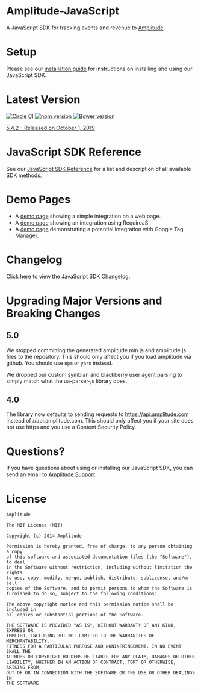 Amplitude-JavaScript
====================

A JavaScript SDK for tracking events and revenue to [Amplitude](https://www.amplitude.com).

# Setup #
Please see our [installation guide](https://amplitude.zendesk.com/hc/en-us/articles/115001361248-JavaScript-SDK-Installation) for instructions on installing and using our JavaScript SDK.

# Latest Version #
[![Circle CI](https://circleci.com/gh/amplitude/Amplitude-JavaScript.svg?style=shield&circle-token=80de0dbb7632b2db13f76ccb20a79bbdfc50c215)](https://circleci.com/gh/amplitude/Amplitude-JavaScript)
[![npm version](https://badge.fury.io/js/amplitude-js.svg)](https://badge.fury.io/js/amplitude-js)
[![Bower version](https://badge.fury.io/bo/amplitude-js.svg)](https://badge.fury.io/bo/amplitude-js)

[5.4.2 - Released on October 1, 2019](https://github.com/amplitude/Amplitude-JavaScript/releases/latest)


# JavaScript SDK Reference #
See our [JavaScript SDK Reference](https://amplitude.zendesk.com/hc/en-us/articles/115002889587-JavaScript-SDK-Reference) for a list and description of all available SDK methods.

# Demo Pages #
* A [demo page](https://github.com/amplitude/Amplitude-JavaScript/blob/master/test/browser/amplitudejs.html) showing a simple integration on a web page.
* A [demo page](https://github.com/amplitude/Amplitude-JavaScript/blob/master/test/browser/amplitudejs-requirejs.html) showing an integration using RequireJS.
* A [demo page](https://github.com/amplitude/GTM-Web-Demo) demonstrating a potential integration with Google Tag Manager.

# Changelog #
Click [here](https://github.com/amplitude/Amplitude-JavaScript/blob/master/CHANGELOG.md) to view the JavaScript SDK Changelog.

# Upgrading Major Versions and Breaking Changes #

## 5.0

We stopped committing the generated amplitude.min.js and amplitude.js files to
the repository. This should only affect you if you load amplitude via github.
You should use `npm` or `yarn` instead.

We dropped our custom symbian and blackberry user agent parsing to simply match
what the ua-parser-js library does.

## 4.0

The library now defaults to sending requests to https://api.amplitude.com
instead of //api.amplitude.com. This should only affect you if your site does
not use https and you use a Content Security Policy.


# Questions? #
If you have questions about using or installing our JavaScript SDK, you can send an email to [Amplitude Support](mailto:platform@amplitude.com).

# License #
```text
Amplitude

The MIT License (MIT)

Copyright (c) 2014 Amplitude

Permission is hereby granted, free of charge, to any person obtaining a copy
of this software and associated documentation files (the "Software"), to deal
in the Software without restriction, including without limitation the rights
to use, copy, modify, merge, publish, distribute, sublicense, and/or sell
copies of the Software, and to permit persons to whom the Software is
furnished to do so, subject to the following conditions:

The above copyright notice and this permission notice shall be included in
all copies or substantial portions of the Software.

THE SOFTWARE IS PROVIDED "AS IS", WITHOUT WARRANTY OF ANY KIND, EXPRESS OR
IMPLIED, INCLUDING BUT NOT LIMITED TO THE WARRANTIES OF MERCHANTABILITY,
FITNESS FOR A PARTICULAR PURPOSE AND NONINFRINGEMENT. IN NO EVENT SHALL THE
AUTHORS OR COPYRIGHT HOLDERS BE LIABLE FOR ANY CLAIM, DAMAGES OR OTHER
LIABILITY, WHETHER IN AN ACTION OF CONTRACT, TORT OR OTHERWISE, ARISING FROM,
OUT OF OR IN CONNECTION WITH THE SOFTWARE OR THE USE OR OTHER DEALINGS IN
THE SOFTWARE.
```
